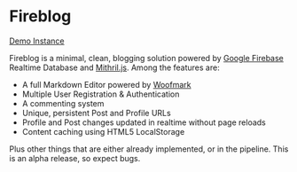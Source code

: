 Fireblog
===

[Demo Instance](https://fireblog.now.sh/)

Fireblog is a minimal, clean, blogging solution powered by [Google Firebase](https://firebase.google.com/) Realtime Database and [Mithril.js](https://mithril.js.org). Among the features are:

 - A full Markdown Editor powered by [Woofmark](https://bevacqua.github.io/woofmark/)
 - Multiple User Registration & Authentication
 - A commenting system
 - Unique, persistent Post and Profile URLs
 - Profile and Post changes updated in realtime without page reloads
 - Content caching using HTML5 LocalStorage

Plus other things that are either already implemented, or in the pipeline. This is an alpha release, so expect bugs.